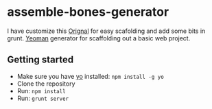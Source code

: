 # assemble-bones-generator
I have customize this [Orignal](https://github.com/matt-bailey/generator-bones) for easy scafolding and add some bits in grunt.
[Yeoman](http://yeoman.io/) generator for scaffolding out a basic web project.

## Getting started

- Make sure you have [yo](https://github.com/yeoman/yo) installed:
    `npm install -g yo`
- Clone the repository
- Run: `npm install`
- Run: `grunt server`
